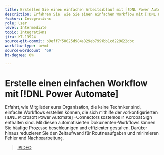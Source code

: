 ```yaml
---
title: Erstellen Sie einen einfachen Arbeitsablauf mit [!DNL Power Automate]
description: Erfahren Sie, wie Sie einen einfachen Workflow mit [!DNL Power Automate] Verbinder
feature: Integrations
role: User
level: Intermediate
topic: Integrations
jira: KT-13924
source-git-commit: b9eff7f50025d984a829eb7999bb1cd229822dbc
workflow-type: tm+mt
source-wordcount: '69'
ht-degree: 0%

---
```


# Erstelle einen einfachen Workflow mit [!DNL Power Automate]

Erfahrt, wie Mitglieder eurer Organisation, die keine Techniker sind, einfache Workflows erstellen können, die sich mithilfe der vorkonfigurierten [!DNL Microsoft Power Automate] -Connectors kostenlos in Acrobat Sign enthalten sind. Mit diesen automatisierten Dokumenten-Workflows können Sie häufige Prozesse beschleunigen und effizienter gestalten. Darüber hinaus reduzieren Sie den Zeitaufwand für Routineaufgaben und minimieren Fehler und Nachbearbeitung.


>[!VIDEO](https://video.tv.adobe.com/v/3424251?quality=12&learn=on&hidetitle=true)
